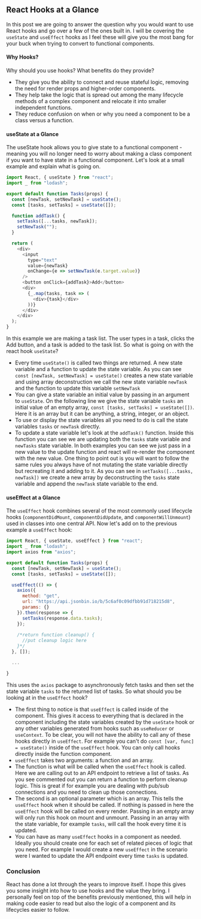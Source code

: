 ## React Hooks at a Glance

In this post we are going to answer the question why you would want to use React hooks and go over a few of the ones built in.  I will be covering the `useState` and `useEffect` hooks as I feel these will give you the most bang for your buck when trying to convert to functional components.

#### Why Hooks? 

Why should you use hooks? What benefits do they provide?  
*  They give you the ability to connect and reuse stateful logic, removing the need for render props and higher-order components.
*  They help take the logic that is spread out among the many lifecycle methods of a complex component and relocate it into smaller independent functions. 
*  They reduce confusion on when or why you need a component to be a class versus a function.


#### useState at a Glance

The useState hook allows you to give state to a functional component - meaning you will no longer need to worry about making a class component if you want to have state in a functional component.  Let's look at a small example and explain what is going on.

```javascript
import React, { useState } from "react";
import _ from "lodash";

export default function Tasks(props) {
  const [newTask, setNewTask] = useState();
  const [tasks, setTasks] = useState([]);

  function addTask() {
    setTasks([...tasks, newTask]);
    setNewTask("");
  }

  return (
    <div>
      <input
        type="text"
        value={newTask}
        onChange={e => setNewTask(e.target.value)}
      />
      <button onClick={addTask}>Add</button>
      <div>
        {_.map(tasks, task => (
          <div>{task}</div>
        ))}
      </div>
    </div>
  );
}
```

In this example we are making a task list. The user types in a task, clicks the Add button, and a task is added to the task list.  So what is going on with the react hook `useState`?

*  Every time `useState()` is called two things are returned.  A new state variable and a function to update the state variable.  As you can see `const [newTask, setNewTask] = useState()` creates a new state variable and using array deconstruction we call the new state variable `newTask` and the function to update this variable `setNewTask` 
*  You can give a state variable an initial value by passing in an argument to `useState`.  On the following line we give the state variable `tasks` an initial value of an empty array, `const [tasks, setTasks] = useState([])`.  Here it is an array but it can be anything, a string, integer, or an object.
*  To use or display the state variables all you need to do is call the state variables `tasks` or `newTask` directly.
*  To update a state variable let's look at the `addTask()` function.  Inside this function you can see we are updating both the `tasks` state variable and `newTasks` state variable.  In both examples you can see we just pass in a new value to the update function and react will re-render the component with the new value. One thing to point out is you will want to follow the same rules you always have of not mutating the state variable directly but recreating it and adding to it.  As you can see in `setTasks([...tasks, newTask])` we create a new array by deconstructing the `tasks` state variable and append the `newTask` state variable to the end.


#### useEffect at a Glance

The `useEffect` hook combines several of the most commonly used lifecycle hooks (`componentDidMount`, `componentDidUpdate`, and `componentWillUnmount`) used in classes into one central API. Now let's add on to the previous example a `useEffect` hook:

```javascript
import React, { useState, useEffect } from "react";
import _ from "lodash";
import axios from "axios";

export default function Tasks(props) {
  const [newTask, setNewTask] = useState();
  const [tasks, setTasks] = useState([]);

  useEffect(() => {
    axios({
      method: "get",
      url: "https://api.jsonbin.io/b/5c6af0c09dfbb91d718215d8",
      params: {}
    }).then(response => {
      setTasks(response.data.tasks);
    });
    
    /*return function cleanup() {
      //put cleanup logic here
    }*/
  }, []);

  ...

}
```
This uses the `axios` package to asynchronously fetch tasks and then set the state variable `tasks` to the returned list of tasks.  So what should you be looking at in the `useEffect` hook?

*  The first thing to notice is that `useEffect` is called inside of the component.  This gives it access to everything that is declared in the component including the state variables created by the `useState` hook or any other variables generated from hooks such as `useReducer` or `useContext`. To be clear, you will not have the ability to call any of these hooks directly in `useEffect`.  For example you can't do `const [var, func] = useState()` inside of the `useEffect` hook.  You can only call hooks directly inside the function component.
*  `useEffect` takes two arguments: a function and an array. 
*  The function is what will be called when the `useEffect` hook is called. Here we are calling out to an API endpoint to retrieve a list of tasks.  As you see commented out you can return a function to perform cleanup logic.  This is great if for example you are dealing with pub/sub connections and you need to clean up those connections. 
*  The second is an optional parameter which is an array.  This tells the `useEffect` hook when it should be called.  If nothing is passed in here the `useEffect` hook will be called on every render.  Passing in an empty array will only run this hook on mount and unmount.  Passing in an array with the state variable, for example `tasks`, will call the hook every time it is updated.  
*  You can have as many `useEffect` hooks in a component as needed.  Ideally you should create one for each set of related pieces of logic that you need.  For example I would create a new `useEffect` in the scenario were I wanted to update the API endpoint every time `tasks` is updated.

### Conclusion
React has done a lot through the years to improve itself.  I hope this gives you some insight into how to use hooks and the value they bring.  I personally feel on top of the benefits previously mentioned, this will help in making code easier to read but also the logic of a component and its lifecycles easier to follow.


